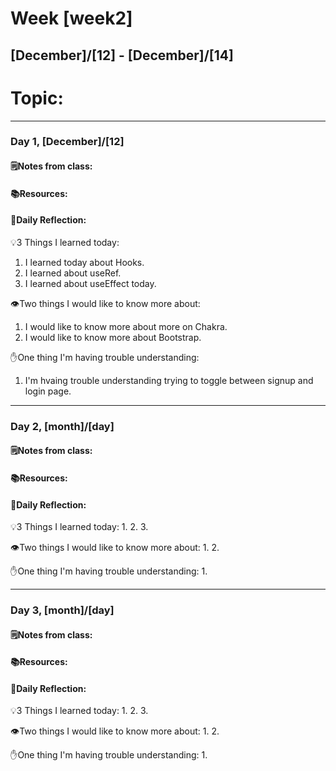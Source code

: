 # Week [week2]
## [December]/[12] - [December]/[14]

# Topic:

___

### Day 1, [December]/[12]

#### 🗒️Notes from class:

#### 📚Resources:


#### 💭Daily Reflection:

💡3 Things I learned today:
1. I learned today about Hooks.
2. I learned about useRef.
3. I learned about useEffect today.

👁️Two things I would like to know more about:
1. I would like to know more about more on Chakra.
2. I would like to know more about Bootstrap.

✋One thing I'm having trouble understanding:
1. I'm hvaing trouble understanding trying to toggle between signup and login page.


___

### Day 2, [month]/[day] 

#### 🗒️Notes from class:

#### 📚Resources:


#### 💭Daily Reflection:

💡3 Things I learned today:
1. 
2. 
3. 

👁️Two things I would like to know more about:
1. 
2. 

✋One thing I'm having trouble understanding:
1. 

___

### Day 3, [month]/[day]
#### 🗒️Notes from class:

#### 📚Resources:


#### 💭Daily Reflection:

💡3 Things I learned today:
1. 
2. 
3. 

👁️Two things I would like to know more about:
1. 
2. 

✋One thing I'm having trouble understanding:
1. 
 

